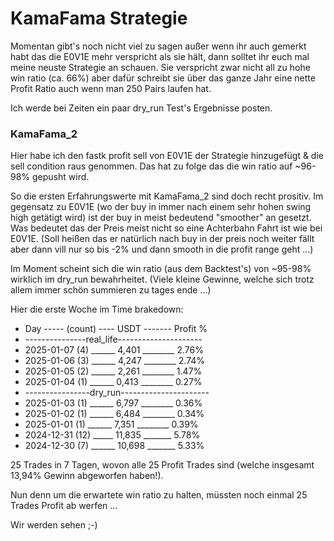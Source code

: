# KamaFama Strategie

Momentan gibt's noch nicht viel zu sagen außer wenn ihr auch gemerkt habt das die E0V1E mehr verspricht als sie hält, dann solltet ihr euch mal meine neuste Strategie an schauen. Sie verspricht zwar nicht all zu hohe win ratio (ca. 66%) aber dafür schreibt sie über das ganze Jahr eine nette Profit Ratio auch wenn man 250 Pairs laufen hat.

Ich werde bei Zeiten ein paar dry_run Test's Ergebnisse posten.

### KamaFama_2

Hier habe ich den fastk profit sell von E0V1E der Strategie hinzugefügt & die sell condition raus genommen. Das hat zu folge das die win ratio auf ~96-98% gepusht wird.

So die ersten Erfahrungswerte mit KamaFama_2 sind doch recht prositiv. Im gegensatz zu E0V1E (wo der buy in immer nach einem sehr hohen swing high getätigt wird) ist der buy in meist bedeutend "smoother" an gesetzt. Was bedeutet das der Preis meist nicht so eine Achterbahn Fahrt ist wie bei E0V1E. (Soll heißen das er natürlich nach buy in der preis noch weiter fällt aber dann vill nur so bis -2% und dann smooth in die profit range geht ...)

Im Moment scheint sich die win ratio (aus dem Backtest's) von ~95-98% wirklich im dry_run bewahrheitet. (Viele kleine Gewinne, welche sich trotz allem immer schön summieren zu tages ende ...)

Hier die erste Woche im Time brakedown:

* Day ----- (count) ---- USDT ------- Profit %
* ---------------real_life---------------------
* 2025-01-07 (4) ______ 4,401 ________ 2.76%
* 2025-01-06 (3) ______ 4,247 ________ 2.74%
* 2025-01-05 (2) ______ 2,261 ________ 1.47%
* 2025-01-04 (1) ______ 0,413 ________ 0.27%
* ----------------dry_run----------------------
* 2025-01-03 (1) ______ 6,797 ________ 0.36%
* 2025-01-02 (1) ______ 6,484 ________ 0.34%
* 2025-01-01 (1) ______ 7,351 ________ 0.39%
* 2024-12-31 (12) _____ 11,835 _______ 5.78%
* 2024-12-30 (7) ______ 10,698 _______ 5.33%

25 Trades in 7 Tagen, wovon alle 25 Profit Trades sind (welche insgesamt 13,94% Gewinn abgeworfen haben!).

Nun denn um die erwartete win ratio zu halten, müssten noch einmal 25 Trades Profit ab werfen ...

Wir werden sehen ;-)
